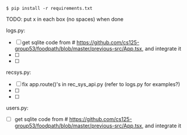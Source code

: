 ```
$ pip install -r requirements.txt
```

TODO:
put x in each box (no spaces) when done

logs.py:
- [ ] get sqlite code from # https://github.com/cs125-group53/foodpath/blob/master/previous-src/App.tsx, and integrate it
- [ ] 
- [ ]


recsys.py:
- [ ] fix app.route()'s in rec_sys_api.py (refer to logs.py for examples?)
- [ ] 
- [ ]

users.py:
- [ ] get sqlite code from # https://github.com/cs125-group53/foodpath/blob/master/previous-src/App.tsx, and integrate it